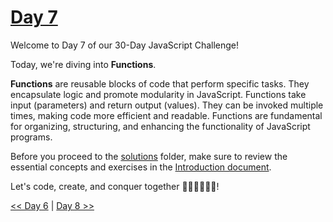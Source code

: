 # [Day 7](https://github.com/Muhtoyyib/30-DAY-JAVASCRIPT/blob/main/Day7/day7.md)

Welcome to Day 7 of our 30-Day JavaScript Challenge! 

Today, we're diving into **Functions**.

**Functions** are reusable blocks of code that perform specific tasks. They encapsulate logic and promote modularity in JavaScript. Functions take input (parameters) and return output (values). They can be invoked multiple times, making code more efficient and readable. Functions are fundamental for organizing, structuring, and enhancing the functionality of JavaScript programs.

Before you proceed to the [solutions](solutions-day7/) folder, make sure to review the essential concepts and exercises in the <a href="https://github.com/Asabeneh/30-Days-Of-JavaScript/blob/master/07_Day_Functions/07_day_functions.md" target="_blank"> Introduction document</a>.

Let's code, create, and conquer together 👨🏻‍💻🚀💪🏻!

[<< Day 6](https://github.com/Muhtoyyib/30-DAY-JAVASCRIPT/blob/main/Day6/day6.md) | [Day 8 >>](https://github.com/Muhtoyyib/30-DAY-JAVASCRIPT/blob/main/Day8/day8.md)